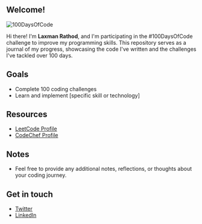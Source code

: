 ## Welcome!

![100DaysOfCode](https://img.shields.io/badge/100DaysOfCode-Challenge-blueviolet.svg)

Hi there! I'm **Laxman Rathod**, and I'm participating in the #100DaysOfCode challenge to improve my programming skills. This repository serves as a journal of my progress, showcasing the code I've written and the challenges I've tackled over 100 days.

## Goals
- Complete 100 coding challenges
- Learn and implement [specific skill or technology]

## Resources
- [LeetCode Profile](https://www.leetcode.com/luckyrathod)
- [CodeChef Profile](https://www.codechef.com/users/laxmanr_12)

## Notes
- Feel free to provide any additional notes, reflections, or thoughts about your coding journey.

## Get in touch 
- [Twitter](https://twitter.com/luckyrathod__)
- [LinkedIn](https://www.linkedin.com/in/laxman-rathod)
